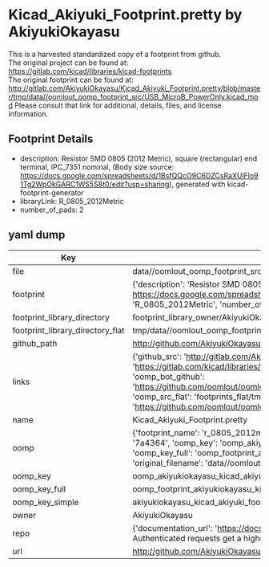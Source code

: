 # Kicad_Akiyuki_Footprint.pretty by AkiyukiOkayasu  
This is a harvested standardized copy of a footprint from github.  
The original project can be found at:  
https://gitlab.com/kicad/libraries/kicad-footprints  
The original footprint can be found at:
http://gitlab.com/AkiyukiOkayasu/Kicad_Akiyuki_Footprint.pretty/blob/master/tmp/data//oomlout_oomp_footprint_src/USB_MicroB_PowerOnly.kicad_mod
Please consult that link for additional, details, files, and license information.  
## Footprint Details
* description: Resistor SMD 0805 (2012 Metric), square (rectangular) end terminal, IPC_7351 nominal, (Body size source: https://docs.google.com/spreadsheets/d/1BsfQQcO9C6DZCsRaXUlFlo91Tg2WpOkGARC1WS5S8t0/edit?usp=sharing), generated with kicad-footprint-generator  
* libraryLink: R_0805_2012Metric  
* number_of_pads: 2  
## yaml dump  
| Key | Value |  
| --- | --- |  
| file | data//oomlout_oomp_footprint_src/Kicad_Akiyuki_Footprint.pretty/R_0805_2012Metric.kicad_mod |  
| footprint | {'description': 'Resistor SMD 0805 (2012 Metric), square (rectangular) end terminal, IPC_7351 nominal, (Body size source: https://docs.google.com/spreadsheets/d/1BsfQQcO9C6DZCsRaXUlFlo91Tg2WpOkGARC1WS5S8t0/edit?usp=sharing), generated with kicad-footprint-generator', 'libraryLink': 'R_0805_2012Metric', 'number_of_pads': 2} |  
| footprint_library_directory | footprint_library_owner/AkiyukiOkayasu_Kicad_Akiyuki_Footprint.pretty |  
| footprint_library_directory_flat | tmp/data//oomlout_oomp_footprint_src/footprints_flat/akiyukiokayasu_kicad_akiyuki_footprint_r_0805_2012metric/working |  
| github_path | http://github.com/AkiyukiOkayasu/Kicad_Akiyuki_Footprint.pretty/blob/master/tmp/data//oomlout_oomp_footprint_src/R_0805_2012Metric.kicad_mod |  
| links | {'github_src': 'http://gitlab.com/AkiyukiOkayasu/Kicad_Akiyuki_Footprint.pretty/blob/master/tmp/data//oomlout_oomp_footprint_src/USB_MicroB_PowerOnly.kicad_mod', 'github_src_repo': 'https://gitlab.com/kicad/libraries/kicad-footprints', 'oomp_bot': 'tmp/data//oomlout_oomp_footprint_src/footprints/akiyukiokayasu_kicad_akiyuki_footprint_r_0805_2012metric/working', 'oomp_bot_github': 'https://github.com/oomlout/oomlout_oomp_footprint_bot/tree/main/tmp/data//oomlout_oomp_footprint_src/footprints/akiyukiokayasu_kicad_akiyuki_footprint_r_0805_2012metric/working', 'oomp_src_flat': 'footprints_flat/tmp/data//oomlout_oomp_footprint_src/footprints_flat/akiyukiokayasu_kicad_akiyuki_footprint_r_0805_2012metric/working', 'oomp_src_flat_github': 'https://github.com/oomlout/oomlout_oomp_footprint_src/tree/main/tmp/data//oomlout_oomp_footprint_src/footprints_flat/akiyukiokayasu_kicad_akiyuki_footprint_r_0805_2012metric/working'} |  
| name | Kicad_Akiyuki_Footprint.pretty |  
| oomp | {'footprint_name': 'r_0805_2012metric', 'library_name': 'kicad_akiyuki_footprint', 'md5': '7a4364d44d847604575322c954dc2896', 'md5_10': '7a4364d44d', 'md5_5': '7a436', 'md5_6': '7a4364', 'oomp_key': 'oomp_akiyukiokayasu_kicad_akiyuki_footprint_r_0805_2012metric', 'oomp_key_extra': 'oomp_footprint_akiyukiokayasu_kicad_akiyuki_footprint_r_0805_2012metric', 'oomp_key_full': 'oomp_footprint_akiyukiokayasu_kicad_akiyuki_footprint_r_0805_2012metric_7a4364', 'oomp_key_simple': 'akiyukiokayasu_kicad_akiyuki_footprint_r_0805_2012metric', 'original_filename': 'data//oomlout_oomp_footprint_src/Kicad_Akiyuki_Footprint.pretty/R_0805_2012Metric.kicad_mod', 'owner_name': 'akiyukiokayasu'} |  
| oomp_key | oomp_akiyukiokayasu_kicad_akiyuki_footprint_r_0805_2012metric |  
| oomp_key_full | oomp_footprint_akiyukiokayasu_kicad_akiyuki_footprint_r_0805_2012metric |  
| oomp_key_simple | akiyukiokayasu_kicad_akiyuki_footprint_r_0805_2012metric |  
| owner | AkiyukiOkayasu |  
| repo | {'documentation_url': 'https://docs.github.com/rest/overview/resources-in-the-rest-api#rate-limiting', 'message': "API rate limit exceeded for 84.66.142.224. (But here's the good news: Authenticated requests get a higher rate limit. Check out the documentation for more details.)"} |  
| url | http://github.com/AkiyukiOkayasu/Kicad_Akiyuki_Footprint.pretty |  

